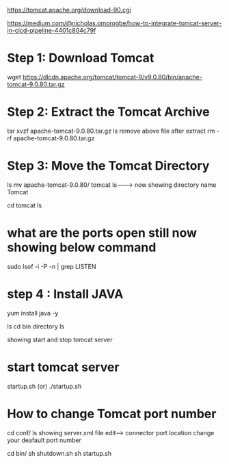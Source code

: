 https://tomcat.apache.org/download-90.cgi

https://medium.com/@nicholas.omorogbe/how-to-integrate-tomcat-server-in-cicd-pipeline-4401c804c79f

Step 1: Download Tomcat 
===========================
wget https://dlcdn.apache.org/tomcat/tomcat-9/v9.0.80/bin/apache-tomcat-9.0.80.tar.gz

Step 2: Extract the Tomcat Archive
===================================
tar xvzf apache-tomcat-9.0.80.tar.gz 
ls
remove above file after extract
rm -rf  apache-tomcat-9.0.80.tar.gz

Step 3: Move the Tomcat Directory
===================================
ls
mv apache-tomcat-9.0.80/ tomcat
ls---> now showing directory name Tomcat

cd tomcat
ls 

what are the ports open still now showing below command
======================================================

sudo lsof -i -P -n | grep LISTEN

step 4 : Install JAVA
========================
yum install java -y

ls
cd bin directory
ls

showing start and stop tomcat server

start tomcat server
=================
startup.sh (or) ./startup.sh

How to change Tomcat port number
===================================
cd conf/
ls
showing server.xml file
edit--> connector port location change your deafault port number

cd bin/
sh shutdown.sh
sh startup.sh





